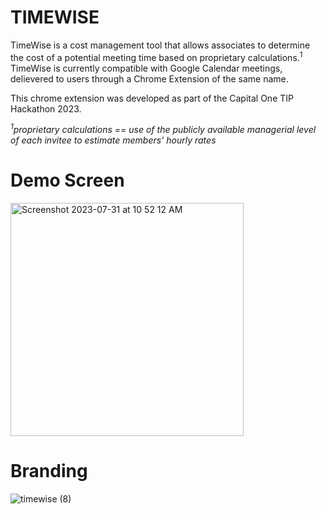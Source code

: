 # TIMEWISE

TimeWise is a cost management tool that allows associates to determine the cost of a potential meeting time based on proprietary calculations.<sup>1</sup> TimeWise is currently compatible with Google Calendar meetings, delievered to users through a Chrome Extension of the same name.

This chrome extension was developed as part of the Capital One TIP Hackathon 2023.

<em><sup>1</sup>proprietary calculations == use of the publicly available managerial level of each invitee to estimate members' hourly rates</em>

# Demo Screen
<img width="373" alt="Screenshot 2023-07-31 at 10 52 12 AM" src="https://github.com/caylapark/timewise/assets/69807447/602951ac-6375-44f1-94cd-1664e361c603">

# Branding
![timewise (8)](https://github.com/caylapark/timewise/assets/69807447/c76a331e-099f-4983-8176-5caba94da32a)
